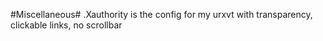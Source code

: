 #Miscellaneous#
.Xauthority is the config for my urxvt with transparency, clickable links, no scrollbar
